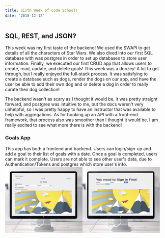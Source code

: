 ```yaml
---
title: Sixth Week of Code School!
date: '2018-12-12'
---
```


## SQL, REST, and JSON?

This week was my first taste of the backend! We used the SWAPI to get details of all the characters of Star Wars. We also dived into our first SQL database with was postgres in order to set up databases to store user information. Finally, we executed our first CRUD app that allows users to create, read, update, and delete goals! This week was a doozey! A lot to get through, but I really enjoyed the full-stack process. It was satisfying to create a database such as dogs, render the dogs on our app, and have the user be able to add their own dog and or delete a dog in order to really curate their dog collection!

The backend wasn't as scary as I thought it would be. It was pretty straight forward, and postgres was intuitive to me, but the docs weren't very unhelpful, so I was pretty happy to have an instructor that was available to help with aggregations. As for hooking up an API with a front-end framework, that process also was smoother than I thought it would be. I am really excited to see what more there is with the backend!

### Goals App
This app has both a frontend and backend. Users can login/sign-up and add a goal to their list of goals with a date. Once a goal is completed, users can mark it complete. Users are not able to see other user's data, due to Authentication/Tokens and postgres which store user's info. 
![alt-text](goals-photo.png)


